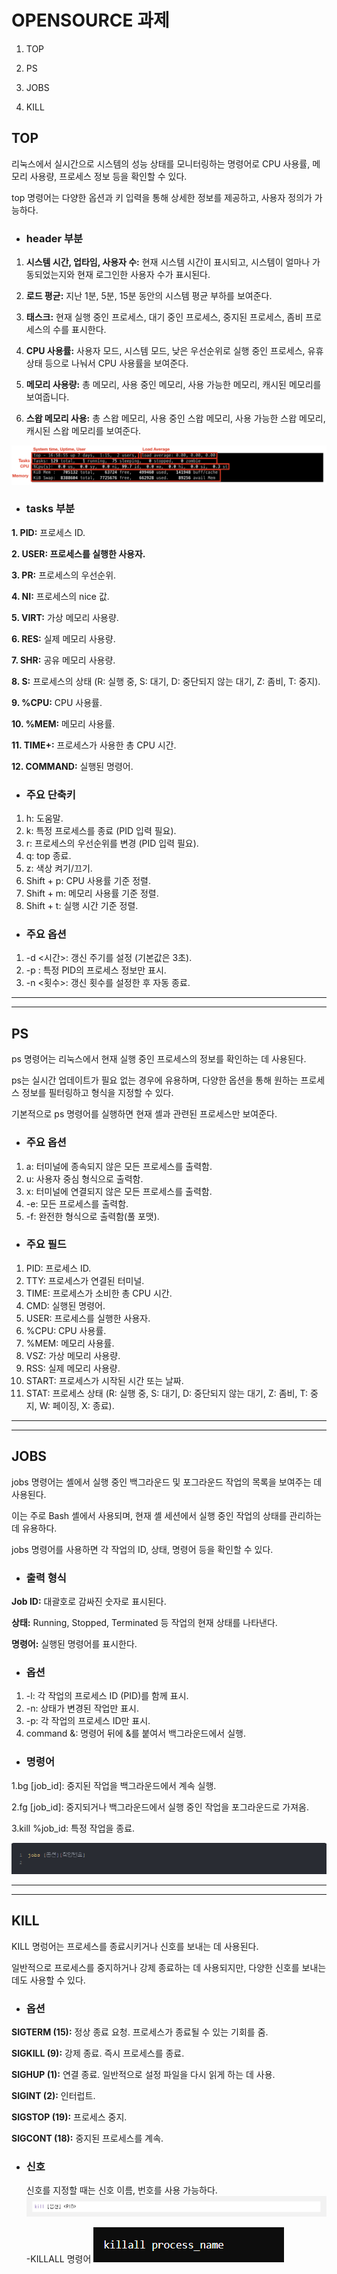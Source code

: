 # OPENSOURCE 과제

1. TOP

2. PS

3. JOBS

4. KILL
 

## **TOP**
리눅스에서 실시간으로 시스템의 성능 상태를 모니터링하는 명령어로 CPU 사용률, 메모리 사용량, 프로세스 정보 등을 확인할 수 있다. 

top 명령어는 다양한 옵션과 키 입력을 통해 상세한 정보를 제공하고, 사용자 정의가 가능하다.




- ### header 부분


1. **시스템 시간, 업타임, 사용자 수:**
   현재 시스템 시간이 표시되고, 시스템이 얼마나 가동되었는지와 현재 로그인한 사용자 수가 표시된다.

2. **로드 평균:**
   지난 1분, 5분, 15분 동안의 시스템 평균 부하를 보여준다.

3. **태스크:**
   현재 실행 중인 프로세스, 대기 중인 프로세스, 중지된 프로세스, 좀비 프로세스의 수를 표시한다.

4. **CPU 사용률:**
   사용자 모드, 시스템 모드, 낮은 우선순위로 실행 중인 프로세스, 유휴 상태 등으로 나눠서 CPU 사용률을 보여준다.

5. **메모리 사용량:**
   총 메모리, 사용 중인 메모리, 사용 가능한 메모리, 캐시된 메모리를 보여줍니다.
   
6. **스왑 메모리 사용:**
   총 스왑 메모리, 사용 중인 스왑 메모리, 사용 가능한 스왑 메모리, 캐시된 스왑 메모리를 보여준다.

![poster](./rrg.png)




* ### tasks 부분
**1. PID:** 프로세스 ID.


**2. USER: 프로세스를 실행한 사용자.**


**3. PR:** 프로세스의 우선순위.


**4. NI:** 프로세스의 nice 값.


**5. VIRT:** 가상 메모리 사용량.


**6. RES:** 실제 메모리 사용량.


**7. SHR:** 공유 메모리 사용량.


**8. S:** 프로세스의 상태 (R: 실행 중, S: 대기, D: 중단되지 않는 대기, Z: 좀비, T: 중지).


**9. %CPU:** CPU 사용률.


**10. %MEM:** 메모리 사용률.


**11. TIME+:** 프로세스가 사용한 총 CPU 시간.


**12. COMMAND:** 실행된 명령어.



- ### 주요 단축키
1. h: 도움말.
2. k: 특정 프로세스를 종료 (PID 입력 필요).
3. r: 프로세스의 우선순위를 변경 (PID 입력 필요).
4. q: top 종료.
5. z: 색상 켜기/끄기.
6. Shift + p: CPU 사용률 기준 정렬.
7. Shift + m: 메모리 사용률 기준 정렬.
8. Shift + t: 실행 시간 기준 정렬.



- ### 주요 옵션
1. -d <시간>: 갱신 주기를 설정 (기본값은 3초).
2. -p <PID>: 특정 PID의 프로세스 정보만 표시.
3. -n <횟수>: 갱신 횟수를 설정한 후 자동 종료.



* * *
* * *

## **PS**


ps 명령어는 리눅스에서 현재 실행 중인 프로세스의 정보를 확인하는 데 사용된다. 

ps는 실시간 업데이트가 필요 없는 경우에 유용하며, 다양한 옵션을 통해 원하는 프로세스 정보를 필터링하고 형식을 지정할 수 있다. 

기본적으로 ps 명령어를 실행하면 현재 셸과 관련된 프로세스만 보여준다.



- ### 주요 옵션
1. a: 터미널에 종속되지 않은 모든 프로세스를 출력함.
2. u: 사용자 중심 형식으로 출력함.
3. x: 터미널에 연결되지 않은 모든 프로세스를 출력함.
4. -e: 모든 프로세스를 출력함.
5. -f: 완전한 형식으로 출력함(풀 포맷).


- ### 주요 필드
1. PID: 프로세스 ID.
2. TTY: 프로세스가 연결된 터미널.
3. TIME: 프로세스가 소비한 총 CPU 시간.
4. CMD: 실행된 명령어.
5. USER: 프로세스를 실행한 사용자.
6. %CPU: CPU 사용률.
7. %MEM: 메모리 사용률.
8. VSZ: 가상 메모리 사용량.
9. RSS: 실제 메모리 사용량.
10. START: 프로세스가 시작된 시간 또는 날짜.
11. STAT: 프로세스 상태 (R: 실행 중, S: 대기, D: 중단되지 않는 대기, Z: 좀비, T: 중지, W: 페이징, X: 종료).


* * *
* * *


## **JOBS**
jobs 명령어는 셸에서 실행 중인 백그라운드 및 포그라운드 작업의 목록을 보여주는 데 사용된다. 

이는 주로 Bash 셸에서 사용되며, 현재 셸 세션에서 실행 중인 작업의 상태를 관리하는 데 유용하다. 

jobs 명령어를 사용하면 각 작업의 ID, 상태, 명령어 등을 확인할 수 있다.



- ### 출력 형식
**Job ID:** 대괄호로 감싸진 숫자로 표시된다.


**상태:** Running, Stopped, Terminated 등 작업의 현재 상태를 나타낸다.


**명령어:** 실행된 명령어를 표시한다.


- ### 옵션
1. -l: 각 작업의 프로세스 ID (PID)를 함께 표시.
2. -n: 상태가 변경된 작업만 표시.
3. -p: 각 작업의 프로세스 ID만 표시.
4. command &: 명령어 뒤에 &를 붙여서 백그라운드에서 실행.


- ### 명령어
1.bg [job_id]: 중지된 작업을 백그라운드에서 계속 실행.

2.fg [job_id]: 중지되거나 백그라운드에서 실행 중인 작업을 포그라운드로 가져옴.

3.kill %job_id: 특정 작업을 종료.

![poster](./jobs.png)


* * *
* * *

## **KILL**

KILL 명렁어는 프로세스를 종료시키거나 신호를 보내는 데 사용된다. 

일반적으로 프로세스를 중지하거나 강제 종료하는 데 사용되지만, 다양한 신호를 보내는 데도 사용할 수 있다.


- ### 옵션
**SIGTERM (15):** 정상 종료 요청. 프로세스가 종료될 수 있는 기회를 줌.

**SIGKILL (9):** 강제 종료. 즉시 프로세스를 종료.

**SIGHUP (1):** 연결 종료. 일반적으로 설정 파일을 다시 읽게 하는 데 사용.

**SIGINT (2):** 인터럽트.

**SIGSTOP (19):** 프로세스 중지.

**SIGCONT (18):** 중지된 프로세스를 계속.


- ### 신호
  신호를 지정할 때는 신호 이름, 번호를 사용 가능하다.
  ![poster](./KILL.png)



  -KILLALL 명령어
  ![poster](./ALLKILL.png)
  


